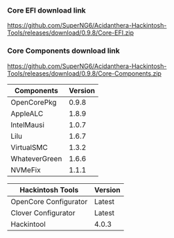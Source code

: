 
### Core EFI download link
https://github.com/SuperNG6/Acidanthera-Hackintosh-Tools/releases/download/0.9.8/Core-EFI.zip

### Core Components download link
https://github.com/SuperNG6/Acidanthera-Hackintosh-Tools/releases/download/0.9.8/Core-Components.zip

| Components    | Version               |
| ------------- | --------------------- |
| OpenCorePkg   | 0.9.8    | 
| AppleALC      | 1.8.9       |
| IntelMausi    | 1.0.7     |
| Lilu          | 1.6.7           |
| VirtualSMC    | 1.3.2     |
| WhateverGreen | 1.6.6  |
| NVMeFix       | 1.1.1        |

| Hackintosh Tools      | Version           |
| --------------------- | ----------------- |
| OpenCore Configurator | Latest            | 
| Clover Configurator   | Latest            |
| Hackintool            | 4.0.3 |

